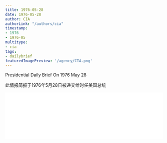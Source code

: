 ```yaml
---
title: 1976-05-28
date: 1976-05-28
author: CIA 
authorLink: "/authors/cia"
timestamp: 
- 1976
- 1976-05
multitype: 
- cia
tags: 
- dailybrief
featuredImagePreview: '/agency/CIA.png'
---
```



Presidential Daily Brief On 1976 May 28

此情报简报于1976年5月28日被递交给时任美国总统

<!--more-->





<div id="over" style="width:100%; overflow:hidden"> <iframe id="sFrame" name="sFrame" frameborder="no" border="0"  allowfullscreen marginwidth="0" scrolling="no" src = " /CIA/1976-05-28.html "  style = " position:absulute; width: 806px; top: 300;" > </iframe> </div>